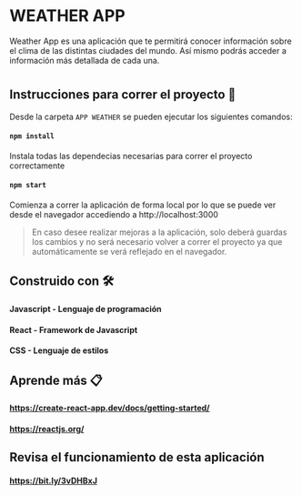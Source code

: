 # WEATHER APP

Weather App es una aplicación que te permitirá conocer información sobre el clima de las distintas ciudades del mundo.
Así mismo podrás acceder a información más detallada de cada una.

#

## Instrucciones para correr el proyecto 🔧

Desde la carpeta `APP WEATHER` se pueden ejecutar los siguientes comandos:

#### `npm install`

Instala todas las dependecias necesarias para correr el proyecto correctamente

#### `npm start`

Comienza a correr la aplicación de forma local por lo que se puede ver desde el navegador accediendo a
http://localhost:3000

>En caso desee realizar mejoras a la aplicación, solo deberá guardas los cambios y no será necesario volver a correr el proyecto ya que automáticamente se verá reflejado en el navegador.


## Construido con 🛠️

#### Javascript - Lenguaje de programación
#### React - Framework de Javascript
#### CSS - Lenguaje de estilos


## Aprende más 📋

#### https://create-react-app.dev/docs/getting-started/
#### https://reactjs.org/

## Revisa el funcionamiento de esta aplicación

#### https://bit.ly/3vDHBxJ

